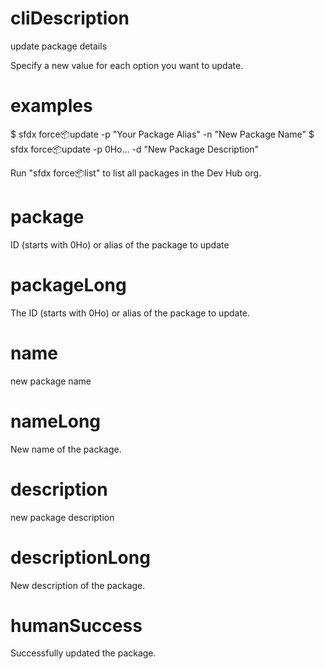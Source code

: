 # cliDescription

update package details

Specify a new value for each option you want to update.

# examples

$ sfdx force:package:update -p "Your Package Alias" -n "New Package Name"
$ sfdx force:package:update -p 0Ho... -d "New Package Description"

Run "sfdx force:package:list" to list all packages in the Dev Hub org.

# package

ID (starts with 0Ho) or alias of the package to update

# packageLong

The ID (starts with 0Ho) or alias of the package to update.

# name

new package name

# nameLong

New name of the package.

# description

new package description

# descriptionLong

New description of the package.

# humanSuccess

Successfully updated the package.
